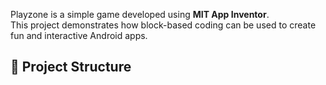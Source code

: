 Playzone is a simple game developed using **MIT App Inventor**.  
This project demonstrates how block-based coding can be used to create fun and interactive Android apps.  

## 📂 Project Structure
